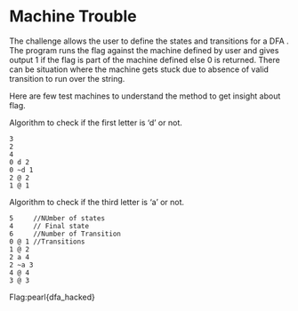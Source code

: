 # Machine Trouble

The challenge allows the user to define the states and transitions for a DFA . The program runs the flag against the machine defined by user and gives output 1 if the flag is part of the machine defined else 0 is returned. There can be situation where the machine gets stuck due to absence of valid transition to run over the string.

Here are few test machines to understand the method to get insight about flag.

Algorithm to check if the first letter is ‘d’ or not.

```
3
2
4
0 d 2
0 ~d 1
2 @ 2
1 @ 1
```

Algorithm to check if the third letter is ‘a’ or not.

```
5     //NUmber of states
4     // Final state
6     //Number of Transition
0 @ 1 //Transitions
1 @ 2
2 a 4
2 ~a 3
4 @ 4
3 @ 3
```

Flag:pearl{dfa_hacked}
